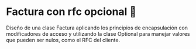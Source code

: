 # Factura con rfc opcional 🧾
Diseño de una clase Factura aplicando los principios de encapsulación con modificadores de acceso y utilizando la clase Optional para manejar valores que pueden ser nulos, como el RFC del cliente.


